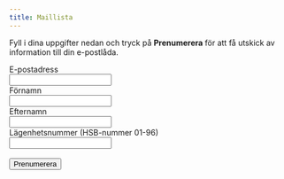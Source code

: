 ```yaml
---
title: Maillista
---
```

Fyll i dina uppgifter nedan och tryck på **Prenumerera** för att få utskick av information till din e-postlåda.

<form method="POST" action="https://gansub.com/s/USajuEUBRVlcIfz7ICbQ/">
    <table style="width:100%">
        <tr>
            <div>
                <label for="email">E-postadress</label>
                <br />
                <input type="text" id="email" name="email" />
            </div>
        </tr>
        <tr>
            <div>
                <label for="first_name">Förnamn</label>
                <br />
                <input type="text" id="first_name" name="first_name" />
            </div>
        </tr>
        <tr>
            <div>
                <label for="last_name">Efternamn</label>
                <br />
                <input type="text" id="last_name" name="last_name" />
            </div>
        </tr>
        <tr>
            <div>
                <label for="lagenhetsnummer">Lägenhetsnummer (HSB-nummer 01-96)</label>
                <br />
                <input type="text" id="lagenhetsnummer" name="lagenhetsnummer" />
            </div>
        </tr>
        <tr>
            <div>
                <br />
                <input type="hidden" name="gan_repeat_email" />
                <input type="submit" value="Prenumerera" />
            </div>        
        </tr>
    </table>
</form>